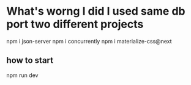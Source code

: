 # What's worng I did I used same db port two different projects

npm i json-server
npm i concurrently
npm i materialize-css@next

## how to start

npm run dev
